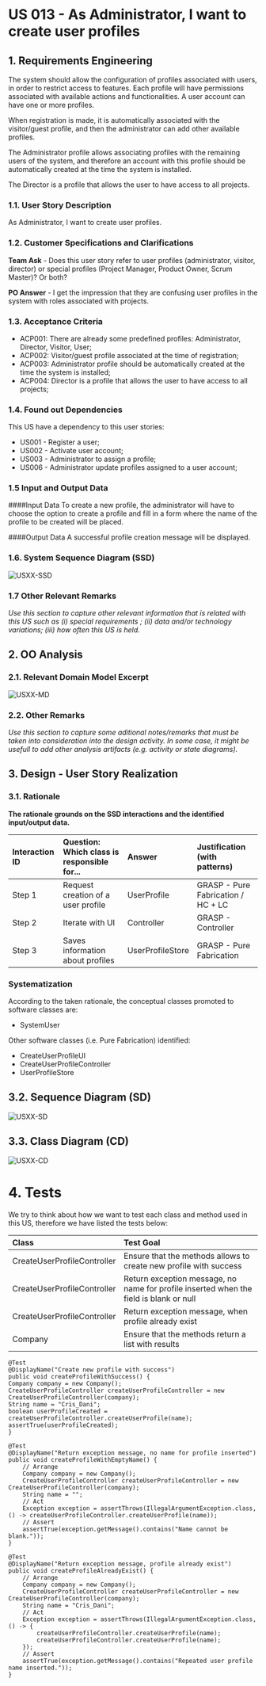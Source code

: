 # US 013 - As Administrator, I want to create user profiles


## 1. Requirements Engineering

The system should allow the configuration of profiles associated with users, in order to restrict
access to features. Each profile will have permissions associated with available actions and
functionalities. A user account can have one or more profiles.

When registration is made, it is automatically associated with the visitor/guest profile, and
then the administrator can add other available profiles.

The Administrator profile allows associating profiles with the remaining users of the system,
and therefore an account with this profile should be automatically created at the time the
system is installed.

The Director is a profile that allows the user to have access to all projects.


### 1.1. User Story Description

As Administrator, I want to create user profiles.

### 1.2. Customer Specifications and Clarifications 

**Team Ask** - Does this user story refer to user profiles (administrator, visitor, director) or special profiles (Project Manager, Product Owner, Scrum Master)? Or both?

**PO Answer** - I get the impression that they are confusing user profiles in the system with roles associated with projects.

### 1.3. Acceptance Criteria

- ACP001: There are already some predefined profiles: Administrator, Director, Visitor, User;
- ACP002: Visitor/guest profile associated at the time of registration;
- ACP003: Administrator profile should be automatically created at the time the system is installed;
- ACP004: Director is a profile that allows the user to have access to all projects;

### 1.4. Found out Dependencies

This US have a dependency to this user stories:
- US001 - Register a user;
- US002 - Activate user account;
- US003 - Administrator to assign a profile;
- US006 - Administrator update profiles assigned to a user account;

### 1.5 Input and Output Data

####Input Data
To create a new profile, the administrator will have to choose the option to create a profile and fill in a form where the name of the profile to be created will be placed.

####Output Data
A successful profile creation message will be displayed.


### 1.6. System Sequence Diagram (SSD)


![USXX-SSD](US13-SSD.puml)


### 1.7 Other Relevant Remarks

*Use this section to capture other relevant information that is related with this US such as (i) special requirements ; (ii) data and/or technology variations; (iii) how often this US is held.* 


## 2. OO Analysis

### 2.1. Relevant Domain Model Excerpt 

![USXX-MD](US13-MD.puml)

### 2.2. Other Remarks

*Use this section to capture some aditional notes/remarks that must be taken into consideration into the design activity. In some case, it might be usefull to add other analysis artifacts (e.g. activity or state diagrams).* 



## 3. Design - User Story Realization 

### 3.1. Rationale

**The rationale grounds on the SSD interactions and the identified input/output data.**

| Interaction ID | Question: Which class is responsible for... | Answer      | Justification (with patterns)  |
|:-------------  |:--------------------- |:------------|:---------------------------- |
| Step 1  		 |		Request creation of a user profile					 | UserProfile |            GRASP - Pure Fabrication / HC + LC                   |
| Step 2  		 |		 Iterate with UI						 |     Controller        |       GRASP - Controller                       |
| Step 3  		 |				Saves information about profiles			 |       UserProfileStore      |   GRASP - Pure Fabrication                           |
     

### Systematization ##

According to the taken rationale, the conceptual classes promoted to software classes are: 

 * SystemUser

Other software classes (i.e. Pure Fabrication) identified: 
 * CreateUserProfileUI  
 * CreateUserProfileController
 * UserProfileStore

## 3.2. Sequence Diagram (SD)


![USXX-SD](US13-SD.puml)

## 3.3. Class Diagram (CD)

![USXX-CD](US13-CD.puml)

# 4. Tests 
We try to think about how we want to test each class and method used in this US,
therefore we have listed the tests below:


| Class                       | Test Goal                                                                              |
|:----------------------------|:---------------------------------------------------------------------------------------|
| CreateUserProfileController | Ensure that the methods allows to create new profile with success                      |
| CreateUserProfileController | Return exception message, no name for profile inserted when the field is blank or null |
| CreateUserProfileController | 	Return exception message, when profile already exist                                  |                                |
| Company                     | 	Ensure that the methods return a list with results                                   |  


    @Test
    @DisplayName("Create new profile with success")
    public void createProfileWithSuccess() {
    Company company = new Company();
    CreateUserProfileController createUserProfileController = new CreateUserProfileController(company);
    String name = "Cris_Dani";
    boolean userProfileCreated = createUserProfileController.createUserProfile(name);
    assertTrue(userProfileCreated);
    }
    
    @Test
    @DisplayName("Return exception message, no name for profile inserted")
    public void createProfileWithEmptyName() {
        // Arrange
        Company company = new Company();
        CreateUserProfileController createUserProfileController = new CreateUserProfileController(company);
        String name = "";
        // Act
        Exception exception = assertThrows(IllegalArgumentException.class, () -> createUserProfileController.createUserProfile(name));
        // Assert
        assertTrue(exception.getMessage().contains("Name cannot be blank."));
    }

    @Test
    @DisplayName("Return exception message, profile already exist")
    public void createProfileAlreadyExist() {
        // Arrange
        Company company = new Company();
        CreateUserProfileController createUserProfileController = new CreateUserProfileController(company);
        String name = "Cris_Dani";
        // Act
        Exception exception = assertThrows(IllegalArgumentException.class, () -> {
            createUserProfileController.createUserProfile(name);
            createUserProfileController.createUserProfile(name);
        });
        // Assert
        assertTrue(exception.getMessage().contains("Repeated user profile name inserted."));
    }


